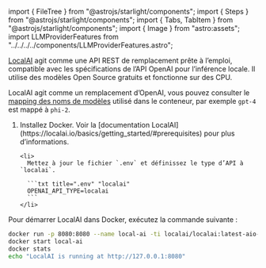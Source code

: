 import { FileTree } from "@astrojs/starlight/components";
import { Steps } from "@astrojs/starlight/components";
import { Tabs, TabItem } from "@astrojs/starlight/components";
import { Image } from "astro:assets";
import LLMProviderFeatures from "../../../../components/LLMProviderFeatures.astro";

[LocalAI](https://localai.io/) agit comme une API REST de remplacement prête à l’emploi, compatible avec les spécifications de l’API OpenAI pour l’inférence locale. Il utilise des modèles Open Source gratuits et fonctionne sur des CPU.

LocalAI agit comme un remplacement d’OpenAI, vous pouvez consulter le [mapping des noms de modèles](https://localai.io/basics/container/#all-in-one-images) utilisé dans le conteneur, par exemple `gpt-4` est mappé à `phi-2`.

<Steps>
  <ol>
    <li>
      Installez Docker. Voir la [documentation LocalAI](https://localai.io/basics/getting_started/#prerequisites) pour plus d’informations.
    </li>

    <li>
      Mettez à jour le fichier `.env` et définissez le type d’API à `localai`.

      ```txt title=".env" "localai"
      OPENAI_API_TYPE=localai
      ```
    </li>
  </ol>
</Steps>

Pour démarrer LocalAI dans Docker, exécutez la commande suivante :

```sh
docker run -p 8080:8080 --name local-ai -ti localai/localai:latest-aio-cpu
docker start local-ai
docker stats
echo "LocalAI is running at http://127.0.0.1:8080"
```